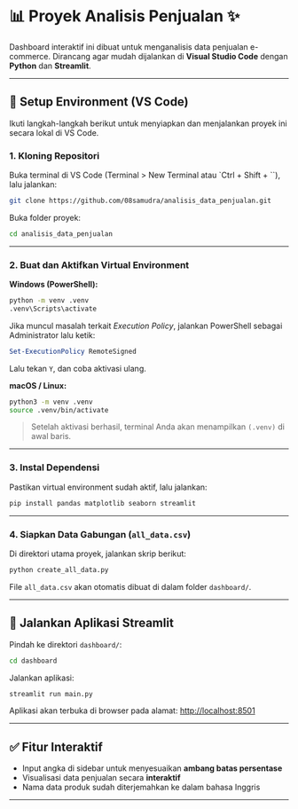 # 📊 Proyek Analisis Penjualan ✨

Dashboard interaktif ini dibuat untuk menganalisis data penjualan e-commerce. Dirancang agar mudah dijalankan di **Visual Studio Code** dengan **Python** dan **Streamlit**.

---

## 🔧 Setup Environment (VS Code)

Ikuti langkah-langkah berikut untuk menyiapkan dan menjalankan proyek ini secara lokal di VS Code.

### 1. Kloning Repositori

Buka terminal di VS Code (Terminal > New Terminal atau `Ctrl + Shift + ``), lalu jalankan:

```bash
git clone https://github.com/08samudra/analisis_data_penjualan.git
````

Buka folder proyek:

```bash
cd analisis_data_penjualan
```

---

### 2. Buat dan Aktifkan Virtual Environment

**Windows (PowerShell):**

```bash
python -m venv .venv
.venv\Scripts\activate
```

Jika muncul masalah terkait *Execution Policy*, jalankan PowerShell sebagai Administrator lalu ketik:

```powershell
Set-ExecutionPolicy RemoteSigned
```

Lalu tekan `Y`, dan coba aktivasi ulang.

**macOS / Linux:**

```bash
python3 -m venv .venv
source .venv/bin/activate
```

> Setelah aktivasi berhasil, terminal Anda akan menampilkan `(.venv)` di awal baris.

---

### 3. Instal Dependensi

Pastikan virtual environment sudah aktif, lalu jalankan:

```bash
pip install pandas matplotlib seaborn streamlit
```

---

### 4. Siapkan Data Gabungan (`all_data.csv`)

Di direktori utama proyek, jalankan skrip berikut:

```bash
python create_all_data.py
```

File `all_data.csv` akan otomatis dibuat di dalam folder `dashboard/`.

---

## 🚀 Jalankan Aplikasi Streamlit

Pindah ke direktori `dashboard/`:

```bash
cd dashboard
```

Jalankan aplikasi:

```bash
streamlit run main.py
```

Aplikasi akan terbuka di browser pada alamat: [http://localhost:8501](http://localhost:8501)

---

## ✅ Fitur Interaktif

* Input angka di sidebar untuk menyesuaikan **ambang batas persentase**
* Visualisasi data penjualan secara **interaktif**
* Nama data produk sudah diterjemahkan ke dalam bahasa Inggris
---
